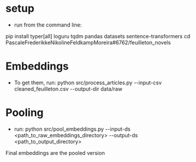 # setup
- run from the command line:

pip install typer[all] loguru tqdm pandas datasets sentence-transformers
cd PascaleFrederikkeNikolineFeldkampMoreira#6762/feuilleton_novels

# Embeddings

- To get them, run: 
python src/process_articles.py --input-csv cleaned_feuilleton.csv --output-dir data/raw

# Pooling

- run: 
python src/pool_embeddings.py --input-ds <path_to_raw_embeddings_directory> --output-ds <path_to_output_directory>

Final embeddings are the pooled version